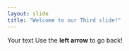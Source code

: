 ```yaml
---
layout: slide
title: "Welcome to our Third slide!"
---
```

Your text
Use the **left arrow** to go back!
